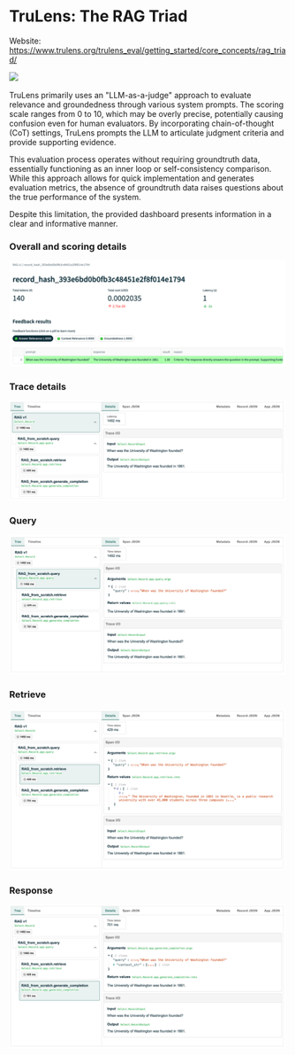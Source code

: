 # TruLens: The RAG Triad
Website: https://www.trulens.org/trulens_eval/getting_started/core_concepts/rag_triad/

<img src="https://www.trulens.org/assets/images/RAG_Triad.jpg" width=500>

TruLens primarily uses an "LLM-as-a-judge" approach to evaluate relevance and groundedness through various system prompts. 
The scoring scale ranges from 0 to 10, which may be overly precise, potentially causing confusion even for human evaluators.
By incorporating chain-of-thought (CoT) settings, TruLens prompts the LLM to articulate judgment criteria and provide supporting evidence. 

This evaluation process operates without requiring groundtruth data, essentially functioning as an inner loop or self-consistency comparison. While this approach allows for quick implementation and generates evaluation metrics, the absence of groundtruth data raises questions about the true performance of the system. 

Despite this limitation, the provided dashboard presents information in a clear and informative manner.

### Overall and scoring details
<img src="../images/tools/TruLens_dashboard_overall.png" width=500>

### Trace details
<img src="../images/tools/TruLens_trace_details.png" width=500>

### Query
<img src="../images/tools/TruLens_query.png" width=500>

### Retrieve
<img src="../images/tools/TruLens_retrieve.png" width=500>

### Response
<img src="../images/tools/TruLens_response.png" width=500>
